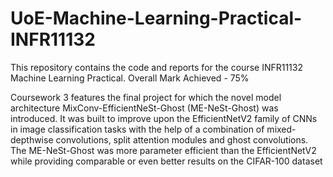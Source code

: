 # UoE-Machine-Learning-Practical-INFR11132
This repository contains the code and reports for the course INFR11132 Machine Learning Practical. Overall Mark Achieved - 75%

Coursework 3 features the final project for which the novel model architecture MixConv-EfficientNeSt-Ghost (ME-NeSt-Ghost) was introduced. It was built to improve upon the EfficientNetV2 family of CNNs in image classification tasks with the help of a combination of mixed-depthwise convolutions, split attention modules and ghost convolutions. The ME-NeSt-Ghost was more parameter efficient than the EfficientNetV2 while providing comparable or even better results on the CIFAR-100 dataset
